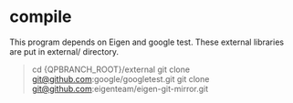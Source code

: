 # compile
This program depends on Eigen and google test.
These external libraries are put in external/ directory.

> cd {QPBRANCH_ROOT}/external
> git clone git@github.com:google/googletest.git
> git clone git@github.com:eigenteam/eigen-git-mirror.git


